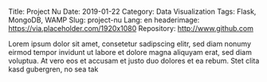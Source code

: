 Title: Project Nu
Date: 2019-01-22
Category: Data Visualization
Tags: Flask, MongoDB, WAMP
Slug: project-nu
Lang: en
headerimage: https://via.placeholder.com/1920x1080
Repository: http://www.github.com

Lorem ipsum dolor sit amet, consetetur sadipscing elitr, sed diam nonumy eirmod tempor invidunt ut labore et dolore magna aliquyam erat, sed diam voluptua. At vero eos et accusam et justo duo dolores et ea rebum. Stet clita kasd gubergren, no sea tak

<!-- PELICAN_END_SUMMARY -->
